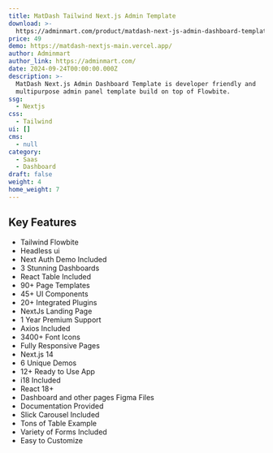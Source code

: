 ```yaml
---
title: MatDash Tailwind Next.js Admin Template
download: >-
  https://adminmart.com/product/matdash-next-js-admin-dashboard-template/?ref=317
price: 49
demo: https://matdash-nextjs-main.vercel.app/
author: Adminmart
author_link: https://adminmart.com/
date: 2024-09-24T00:00:00.000Z
description: >-
  MatDash Next.js Admin Dashboard Template is developer friendly and
  multipurpose admin panel template build on top of Flowbite.
ssg:
  - Nextjs
css:
  - Tailwind
ui: []
cms:
  - null
category:
  - Saas
  - Dashboard
draft: false
weight: 4
home_weight: 7
---
```

## Key Features

- Tailwind Flowbite
- Headless ui
- Next Auth Demo Included
- 3 Stunning Dashboards
- React Table Included
- 90+ Page Templates
- 45+ UI Components
- 20+ Integrated Plugins
- NextJs Landing Page
- 1 Year Premium Support
- Axios Included
- 3400+ Font Icons
- Fully Responsive Pages
- Next.js 14
- 6 Unique Demos
- 12+ Ready to Use App
- i18 Included
- React 18+
- Dashboard and other pages Figma Files
- Documentation Provided
- Slick Carousel Included
- Tons of Table Example
- Variety of Forms Included
- Easy to Customize
